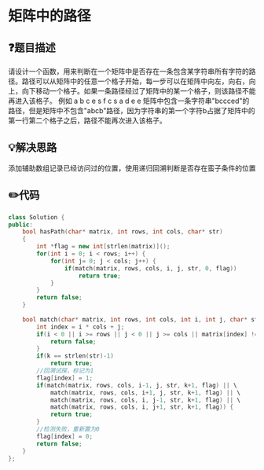 # 矩阵中的路径

## :question:题目描述
请设计一个函数，用来判断在一个矩阵中是否存在一条包含某字符串所有字符的路径。路径可以从矩阵中的任意一个格子开始，每一步可以在矩阵中向左，向右，向上，向下移动一个格子。如果一条路径经过了矩阵中的某一个格子，则该路径不能再进入该格子。 例如 a b c e s f c s a d e e 矩阵中包含一条字符串"bccced"的路径，但是矩阵中不包含"abcb"路径，因为字符串的第一个字符b占据了矩阵中的第一行第二个格子之后，路径不能再次进入该格子。

## :bulb:解决思路
添加辅助数组记录已经访问过的位置，使用递归回溯判断是否存在蛮子条件的位置

## :pencil2:代码
```c++
class Solution {
public:
    bool hasPath(char* matrix, int rows, int cols, char* str)
    {
        int *flag = new int[strlen(matrix)]();
        for(int i = 0; i < rows; i++) {
            for(int j= 0; j < cols; j++) {
                if(match(matrix, rows, cols, i, j, str, 0, flag))
                    return true;
            }
        }
        return false;
    }
    
    bool match(char* matrix, int rows, int cols, int i, int j, char* str, int k, int* flag) {
        int index = i * cols + j;
        if(i < 0 || i >= rows || j < 0 || j >= cols || matrix[index] != str[k] || flag[index]) {
            return false;
        }
        if(k == strlen(str)-1)
            return true;
        //回溯试探，标记为1
        flag[index] = 1;
        if(match(matrix, rows, cols, i-1, j, str, k+1, flag) || \
            match(matrix, rows, cols, i+1, j, str, k+1, flag) || \
            match(matrix, rows, cols, i, j-1, str, k+1, flag) || \
            match(matrix, rows, cols, i, j+1, str, k+1, flag)) {
            return true;
        }
        //检测失败，重新置为0
        flag[index] = 0;
        return false;
    }
};
```